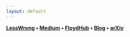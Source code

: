 ```yaml
---
layout: default
---
```


**[LessWrong](https://www.lesswrong.com/users/mtrazzi) • [Medium](https://medium.com/@MichaelTrazzi) • [FloydHub](https://blog.floydhub.com/author/michaeltrazzi/) • [Blog](https://mtrazzi.github.io/blog/) • [arXiv](https://arxiv.org/search/cs?searchtype=author&query=Trazzi%2C+M)**
